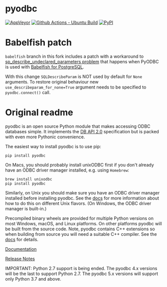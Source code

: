 # pyodbc

[![AppVeyor](https://ci.appveyor.com/api/projects/status/github/mkleehammer/pyodbc?branch=master&svg=true&passingText=Windows%20build&failingText=Windows%20build)](https://ci.appveyor.com/project/mkleehammer/pyodbc)
[![Github Actions - Ubuntu Build](https://github.com/mkleehammer/pyodbc/actions/workflows/ubuntu_build.yml/badge.svg?branch=master)](https://github.com/mkleehammer/pyodbc/actions/workflows/ubuntu_build.yml)
[![PyPI](https://img.shields.io/pypi/v/pyodbc?color=brightgreen)](https://pypi.org/project/pyodbc/)

# Babelfish patch

`babelfish` branch in this fork includes a patch with a workaround to
[sp_describe_undeclared_parameters problem](https://github.com/babelfish-for-postgresql/babelfish_extensions/issues/1354)
that happens when PyODBC is used with [Babelfish for PostgreSQL](https://babelfishpg.org/).

With this change `SQLDescribeParam` is NOT used by default for `None` arguments. To restore original behaviour new 
`use_describeparam_for_none=True` argument needs to be specified to `pyodbc.connect()` call.

# Original readme

pyodbc is an open source Python module that makes accessing ODBC databases simple.  It
implements the [DB API 2.0](https://www.python.org/dev/peps/pep-0249) specification but is
packed with even more Pythonic convenience.

The easiest way to install pyodbc is to use pip:

    pip install pyodbc

On Macs, you should probably install unixODBC first if you don't already have an ODBC
driver manager installed, e.g. using `Homebrew`:

    brew install unixodbc
    pip install pyodbc

Similarly, on Unix you should make sure you have an ODBC driver manager installed before
installing pyodbc.  See the [docs](https://github.com/mkleehammer/pyodbc/wiki/Install)
for more information about how to do this on different Unix flavors.  (On Windows, the
ODBC driver manager is built-in.)

Precompiled binary wheels are provided for multiple Python versions on most Windows, macOS,
and Linux platforms.  On other platforms pyodbc will be built from the source code.  Note,
pyodbc contains C++ extensions so when building from source you will need a suitable C++
compiler.  See the [docs](https://github.com/mkleehammer/pyodbc/wiki/Install) for details.

[Documentation](https://github.com/mkleehammer/pyodbc/wiki)

[Release Notes](https://github.com/mkleehammer/pyodbc/releases)

IMPORTANT: Python 2.7 support is being ended.  The pyodbc 4.x versions will be the last to
support Python 2.7.  The pyodbc 5.x versions will support only Python 3.7 and above.
